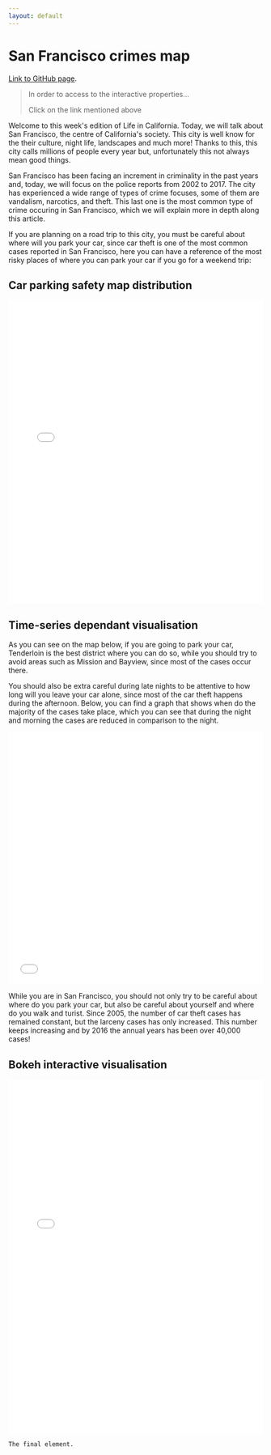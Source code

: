 ```yaml
---
layout: default
---
```


# San Francisco crimes map

[Link to GitHub page](https://kocation.github.io).


>
>In order to access to the interactive properties...
>
>Click on the link mentioned above
>

Welcome to this week's edition of Life in California. Today, we will talk about San Francisco, the centre of California's society. This city is well know for the their culture, night life, landscapes and much more! Thanks to this, this city calls millions of people every year but, unfortunately this not always mean good things.

San Francisco has been facing an increment in criminality in the past years and, today, we will focus on the police reports from 2002 to 2017. The city has experienced a wide range of types of crime focuses, some of them are vandalism, narcotics, and theft. This last one is the most common type of crime occuring in San Francisco, which we will explain more in depth along this article. 

If you are planning on a road trip to this city, you must be careful about where will you park your car, since car theft is one of the most common cases reported in San Francisco, here you can have a reference of the most risky places of where you can park your car if you go for a weekend trip:


>
## Car parking safety map distribution
>
<iframe src="SF_crime_map.html" height="600px" width="100%" style="border:none;"></iframe>


>
## Time-series dependant visualisation
>


As you can see on the map below, if you are going to park your car, Tenderloin is the best district where you can do so, while you should try to avoid areas such as Mission and Bayview, since most of the cases occur there.

You should also be extra careful during late nights to be attentive to how long will you leave your car alone, since most of the car theft happens during the afternoon. Below, you can find a graph that shows when do the majority of the cases take place, which you can see that during the night and morning the cases are reduced in comparison to the night.


<div style="text-align: center;">
<p align="center"><iframe src="Graphic.jpg" height="500px" width="100%" style="border:none;"></iframe></p>
</div>


While you are in San Francisco, you should not only try to be careful about where do you park your car, but also be careful about yourself and where do you walk and turist. Since 2005, the number of car theft cases has remained constant, but the larceny cases has only increased. This number keeps increasing and by 2016 the annual years has been over 40,000 cases!

>
## Bokeh interactive visualisation
>
<div style="text-align: center;">
<p align="center"><iframe src="Bokeh.html" height="700px" width="100%" style="border:none;"></iframe></p>
</div>





```
The final element.
```
